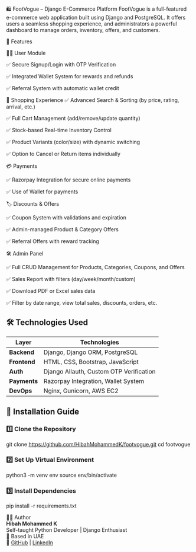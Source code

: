 🛍️ FootVogue – Django E-Commerce Platform
FootVogue is a full-featured e-commerce web application built using Django and PostgreSQL. It offers users a seamless shopping experience, and administrators a powerful dashboard to manage orders, inventory, offers, and customers.

🚀 Features

🧑‍💼 User Module

✅ Secure Signup/Login with OTP Verification

✅ Integrated Wallet System for rewards and refunds

✅ Referral System with automatic wallet credit

🛒 Shopping Experience
✅ Advanced Search & Sorting (by price, rating, arrival, etc.)

✅ Full Cart Management (add/remove/update quantity)

✅ Stock-based Real-time Inventory Control

✅ Product Variants (color/size) with dynamic switching

✅ Option to Cancel or Return items individually

💳 Payments

✅ Razorpay Integration for secure online payments

✅ Use of Wallet for payments

🏷️ Discounts & Offers

✅ Coupon System with validations and expiration

✅ Admin-managed Product & Category Offers

✅ Referral Offers with reward tracking

🛠️ Admin Panel

✅ Full CRUD Management for Products, Categories, Coupons, and Offers

✅ Sales Report with filters (day/week/month/custom)

✅ Download PDF or Excel sales data

✅ Filter by date range, view total sales, discounts, orders, etc.



## 🛠️ Technologies Used
| Layer         | Technologies                           |
|---------------|----------------------------------------|
| **Backend**   | Django, Django ORM, PostgreSQL         |
| **Frontend**  | HTML, CSS, Bootstrap, JavaScript       |
| **Auth**      | Django Allauth, Custom OTP Verification|
| **Payments**  | Razorpay Integration, Wallet System    |
| **DevOps**    | Nginx, Gunicorn, AWS EC2               |

## 📌 Installation Guide

### 1️⃣ Clone the Repository
git clone https://github.com/HibahMohammedK/footvogue.git
cd footvogue

### 2️⃣ Set Up Virtual Environment
python3 -m venv env
source env/bin/activate

### 3️⃣ Install Dependencies
pip install -r requirements.txt

👩‍💻 Author  
**Hibah Mohammed K**  
Self-taught Python Developer | Django Enthusiast  
📍 Based in UAE  
🔗 [GitHub](https://github.com/HibahMohammedK) | [LinkedIn](https://www.linkedin.com/in/hibah-mohammed-52a845332/)
